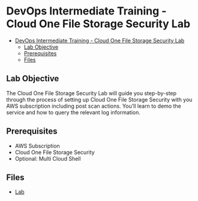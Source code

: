 # DevOps Intermediate Training - Cloud One File Storage Security Lab

- [DevOps Intermediate Training - Cloud One File Storage Security Lab](#devops-intermediate-training---cloud-one-file-storage-security-lab)
  - [Lab Objective](#lab-objective)
  - [Prerequisites](#prerequisites)
  - [Files](#files)

## Lab Objective

The Cloud One File Storage Security Lab will guide you step-by-step through the process of setting up Cloud One File Storage Security with you AWS subscription including post scan actions. You'll learn to demo the service and how to query the relevant log information.

## Prerequisites

- AWS Subscription
- Cloud One File Storage Security
- Optional: Multi Cloud Shell

## Files

- [Lab](./demoing.md)
